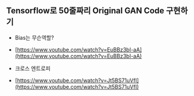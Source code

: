 ## Tensorflow로 50줄짜리 Original GAN Code 구현하기

- Bias는 무슨역할?
- [https://www.youtube.com/watch?v=EuBBz3bI-aA](https://www.youtube.com/watch?v=EuBBz3bI-aA)

- 크로스 엔트로피
- [https://www.youtube.com/watch?v=Jt5BS71uVfI](https://www.youtube.com/watch?v=Jt5BS71uVfI)
 

